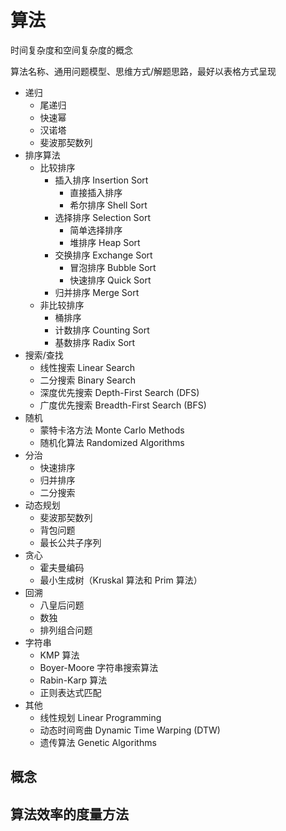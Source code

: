 # 算法

时间复杂度和空间复杂度的概念

算法名称、通用问题模型、思维方式/解题思路，最好以表格方式呈现

- 递归
  - 尾递归
  - 快速幂
  - 汉诺塔
  - 斐波那契数列
- 排序算法
  - 比较排序
    - 插入排序 Insertion Sort
      - 直接插入排序
      - 希尔排序 Shell Sort
    - 选择排序 Selection Sort
      - 简单选择排序
      - 堆排序 Heap Sort
    - 交换排序 Exchange Sort
      - 冒泡排序 Bubble Sort
      - 快速排序 Quick Sort
    - 归并排序 Merge Sort
  - 非比较排序
    - 桶排序
    - 计数排序 Counting Sort
    - 基数排序 Radix Sort
- 搜索/查找
  - 线性搜索 Linear Search
  - 二分搜索 Binary Search
  - 深度优先搜索 Depth-First Search (DFS)
  - 广度优先搜索 Breadth-First Search (BFS)
- 随机
  - 蒙特卡洛方法 Monte Carlo Methods
  - 随机化算法 Randomized Algorithms
- 分治
  - 快速排序
  - 归并排序
  - 二分搜索
- 动态规划
  - 斐波那契数列
  - 背包问题
  - 最长公共子序列
- 贪心
  - 霍夫曼编码
  - 最小生成树（Kruskal 算法和 Prim 算法）
- 回溯
  - 八皇后问题
  - 数独
  - 排列组合问题
- 字符串
  - KMP 算法
  - Boyer-Moore 字符串搜索算法
  - Rabin-Karp 算法
  - 正则表达式匹配
- 其他
  - 线性规划 Linear Programming
  - 动态时间弯曲 Dynamic Time Warping (DTW)
  - 遗传算法 Genetic Algorithms

## 概念

## 算法效率的度量方法

##
